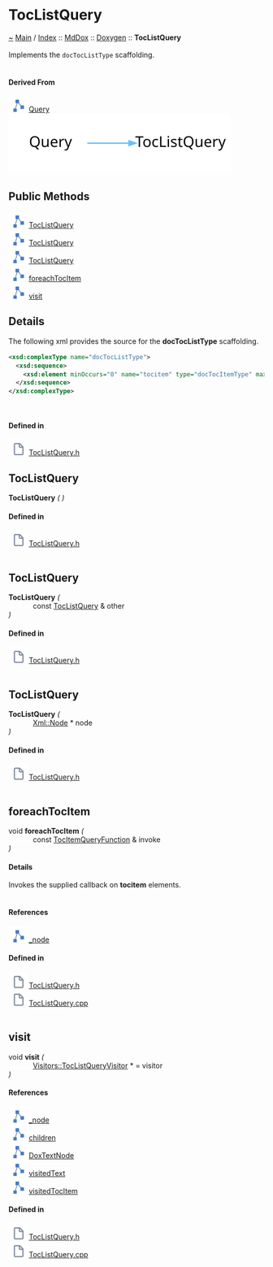 <a id="toclistquery"></a>
<h1>TocListQuery</h1>
<a id="classMdDox_1_1Doxygen_1_1TocListQuery"></a>
<a id="mddoxdoxygentoclistquery"></a>
<a href="https://github.com/CharlesCarley/MdDox">~</a>
<a href="indexpage.md#main">Main</a>
<span class="inline-text">/</span>
<a href="index.md#index">Index</a>
<span class="inline-text">::</span>
<a href="namespaceMdDox.md#mddox">MdDox</a>
<span class="inline-text">::</span>
<a href="namespaceMdDox_1_1Doxygen.md#doxygen">Doxygen</a>
<span class="inline-text">::</span>
<span class="bold-text"><b>TocListQuery</b></span>
<br/>
<br/>
<span class="inline-text">Implements the </span>
<code class="typewriter">docTocListType</code>
<span class="inline-text"> scaffolding. </span>
<br/>
<br/>
<a id="derived-from"></a>
<h4>Derived From</h4>
<span class="icon-list-item"><a href="classMdDox_1_1Doxygen_1_1Query.md#query" class="icon-list-item"><img src="../images/class24px.svg" class="icon-list-item"/><span class="icon-list-item">Query</span>
</a>
</span>
<br/>
<img src="../images/internal-diagram-73.dot.svg"/><br/>
<a id="public-methods"></a>
<h2>Public Methods</h2>
<span class="icon-list-item"><a href="#toclistquery" class="icon-list-item"><img src="../images/class24px.svg" class="icon-list-item"/><span class="icon-list-item">TocListQuery</span>
</a>
</span>
<br/>
<span class="icon-list-item"><a href="#toclistquery" class="icon-list-item"><img src="../images/class24px.svg" class="icon-list-item"/><span class="icon-list-item">TocListQuery</span>
</a>
</span>
<br/>
<span class="icon-list-item"><a href="#toclistquery" class="icon-list-item"><img src="../images/class24px.svg" class="icon-list-item"/><span class="icon-list-item">TocListQuery</span>
</a>
</span>
<br/>
<span class="icon-list-item"><a href="#foreachtocitem" class="icon-list-item"><img src="../images/class24px.svg" class="icon-list-item"/><span class="icon-list-item">foreachTocItem</span>
</a>
</span>
<br/>
<span class="icon-list-item"><a href="#visit" class="icon-list-item"><img src="../images/class24px.svg" class="icon-list-item"/><span class="icon-list-item">visit</span>
</a>
</span>
<br/>
<a id="details"></a>
<h2>Details</h2>
<span class="inline-text">The following xml provides the source for the </span>
<span class="bold-text"><b>docTocListType</b></span>
<span class="inline-text"> scaffolding.</span>

```xml
<xsd:complexType name="docTocListType">
  <xsd:sequence>
    <xsd:element minOccurs="0" name="tocitem" type="docTocItemType" maxOccurs="unbounded"/>
  </xsd:sequence>
</xsd:complexType>
```
<br/>
<a id="defined-in"></a>
<h4>Defined in</h4>
<span class="icon-list-item"><a href="https://github.com/CharlesCarley/MdDox/blob/master/Tools/Doxygen/TocListQuery.h#L62" class="icon-list-item"><img src="../images/file24px.svg" class="icon-list-item"/><span class="icon-list-item">TocListQuery.h</span>
</a>
</span>
<br/>
<a id="toclistquery"></a>
<h2>TocListQuery</h2>
<span class="bold-text"><b>TocListQuery</b></span>
<span class="italic-text"><i>(</i></span>
<span class="italic-text"><i>)</i></span>
<a id="defined-in"></a>
<h4>Defined in</h4>
<span class="icon-list-item"><a href="https://github.com/CharlesCarley/MdDox/blob/master/Tools/Doxygen/TocListQuery.h#L64" class="icon-list-item"><img src="../images/file24px.svg" class="icon-list-item"/><span class="icon-list-item">TocListQuery.h</span>
</a>
</span>
<br/>
<br/>
<a id="toclistquery"></a>
<h2>TocListQuery</h2>
<span class="bold-text"><b>TocListQuery</b></span>
<span class="italic-text"><i>(</i></span>
<div class="paragraph">
<span class="paragraph"><img src="../images/horSpace24px.svg"/><span class="inline-text">const </span>
<a href="classMdDox_1_1Doxygen_1_1TocListQuery.md#toclistquery">TocListQuery</a>
<span class="inline-text"> &amp;</span>
<span class="inline-text">other</span>
</span>
</div>
<span class="italic-text"><i>)</i></span>
<a id="defined-in"></a>
<h4>Defined in</h4>
<span class="icon-list-item"><a href="https://github.com/CharlesCarley/MdDox/blob/master/Tools/Doxygen/TocListQuery.h#L65" class="icon-list-item"><img src="../images/file24px.svg" class="icon-list-item"/><span class="icon-list-item">TocListQuery.h</span>
</a>
</span>
<br/>
<br/>
<a id="toclistquery"></a>
<h2>TocListQuery</h2>
<span class="bold-text"><b>TocListQuery</b></span>
<span class="italic-text"><i>(</i></span>
<div class="paragraph">
<span class="paragraph"><img src="../images/horSpace24px.svg"/><a href="classMdDox_1_1Xml_1_1Node.md#xmlnode">Xml::Node</a>
<span class="inline-text"> *</span>
<span class="inline-text">node</span>
</span>
</div>
<span class="italic-text"><i>)</i></span>
<a id="defined-in"></a>
<h4>Defined in</h4>
<span class="icon-list-item"><a href="https://github.com/CharlesCarley/MdDox/blob/master/Tools/Doxygen/TocListQuery.h#L67" class="icon-list-item"><img src="../images/file24px.svg" class="icon-list-item"/><span class="icon-list-item">TocListQuery.h</span>
</a>
</span>
<br/>
<br/>
<a id="foreachtocitem"></a>
<h2>foreachTocItem</h2>
<span class="inline-text">void</span>
<span class="bold-text"><b>foreachTocItem</b></span>
<span class="italic-text"><i>(</i></span>
<div class="paragraph">
<span class="paragraph"><img src="../images/horSpace24px.svg"/><span class="inline-text">const </span>
<a href="namespaceMdDox_1_1Doxygen.md#tocitemqueryfunction">TocItemQueryFunction</a>
<span class="inline-text"> &amp;</span>
<span class="inline-text">invoke</span>
</span>
</div>
<span class="italic-text"><i>)</i></span>
<a id="details"></a>
<h4>Details</h4>
<span class="inline-text">Invokes the supplied callback on </span>
<span class="bold-text"><b>tocitem</b></span>
<span class="inline-text"> elements. </span>
<br/>
<br/>
<a id="references"></a>
<h4>References</h4>
<span class="icon-list-item"><a href="classMdDox_1_1Doxygen_1_1Query.md#_node" class="icon-list-item"><img src="../images/class24px.svg" class="icon-list-item"/><span class="icon-list-item">_node</span>
</a>
</span>
<br/>
<a id="defined-in"></a>
<h4>Defined in</h4>
<span class="icon-list-item"><a href="https://github.com/CharlesCarley/MdDox/blob/master/Tools/Doxygen/TocListQuery.h#L76" class="icon-list-item"><img src="../images/file24px.svg" class="icon-list-item"/><span class="icon-list-item">TocListQuery.h</span>
</a>
</span>
<br/>
<span class="icon-list-item"><a href="https://github.com/CharlesCarley/MdDox/blob/master/Tools/Doxygen/TocListQuery.cpp#L49" class="icon-list-item"><img src="../images/file24px.svg" class="icon-list-item"/><span class="icon-list-item">TocListQuery.cpp</span>
</a>
</span>
<br/>
<br/>
<a id="visit"></a>
<h2>visit</h2>
<span class="inline-text">void</span>
<span class="bold-text"><b>visit</b></span>
<span class="italic-text"><i>(</i></span>
<div class="paragraph">
<span class="paragraph"><img src="../images/horSpace24px.svg"/><a href="classMdDox_1_1Doxygen_1_1Visitors_1_1TocListQueryVisitor.md#visitorstoclistqueryvisitor">Visitors::TocListQueryVisitor</a>
<span class="inline-text"> *</span>
<span class="inline-text"> = </span>
<span class="inline-text">visitor</span>
</span>
</div>
<span class="italic-text"><i>)</i></span>
<a id="references"></a>
<h4>References</h4>
<span class="icon-list-item"><a href="classMdDox_1_1Doxygen_1_1Query.md#_node" class="icon-list-item"><img src="../images/class24px.svg" class="icon-list-item"/><span class="icon-list-item">_node</span>
</a>
</span>
<br/>
<span class="icon-list-item"><a href="classMdDox_1_1Xml_1_1Node.md#children" class="icon-list-item"><img src="../images/class24px.svg" class="icon-list-item"/><span class="icon-list-item">children</span>
</a>
</span>
<br/>
<span class="icon-list-item"><a href="namespaceMdDox_1_1Doxygen.md#doxtextnode" class="icon-list-item"><img src="../images/class24px.svg" class="icon-list-item"/><span class="icon-list-item">DoxTextNode</span>
</a>
</span>
<br/>
<span class="icon-list-item"><a href="classMdDox_1_1Doxygen_1_1Visitors_1_1TocListQueryVisitor.md#visitedtext" class="icon-list-item"><img src="../images/class24px.svg" class="icon-list-item"/><span class="icon-list-item">visitedText</span>
</a>
</span>
<br/>
<span class="icon-list-item"><a href="classMdDox_1_1Doxygen_1_1Visitors_1_1TocListQueryVisitor.md#visitedtocitem" class="icon-list-item"><img src="../images/class24px.svg" class="icon-list-item"/><span class="icon-list-item">visitedTocItem</span>
</a>
</span>
<br/>
<a id="defined-in"></a>
<h4>Defined in</h4>
<span class="icon-list-item"><a href="https://github.com/CharlesCarley/MdDox/blob/master/Tools/Doxygen/TocListQuery.h#L72" class="icon-list-item"><img src="../images/file24px.svg" class="icon-list-item"/><span class="icon-list-item">TocListQuery.h</span>
</a>
</span>
<br/>
<span class="icon-list-item"><a href="https://github.com/CharlesCarley/MdDox/blob/master/Tools/Doxygen/TocListQuery.cpp#L29" class="icon-list-item"><img src="../images/file24px.svg" class="icon-list-item"/><span class="icon-list-item">TocListQuery.cpp</span>
</a>
</span>
<br/>
<br/>
</div>
</div>
</body>
</html>
